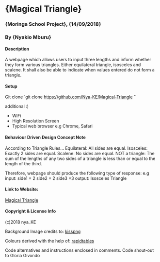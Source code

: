 # {Magical Triangle}
### {Moringa School Project}, {14/09/2018}
### By {Nyakio Mburu}
#### Description
A webpage which allows users to input three lengths and inform whether they form various triangles. Either equilateral triangle, isosceles and scalene. It shall also be able to indicate when values entered do not form a triangle.

#### Setup
Git clone
`git clone https://github.com/Nya-KE/Magical-Triangle
``

additional :)
* WiFi
* High Resolution Screen
* Typical web browser e.g  Chrome, Safari

#### Behaviour Driven Design Concept Note

According to Triangle Rules...
Equilateral: All sides are equal.
Isosceles: Exactly 2 sides are equal.
Scalene: No sides are equal.
NOT a triangle: The sum of the lengths of any two sides of a triangle is less than or equal to the length of the third.

Therefore, webpage should produce the following type of response:
e.g
input: side1 = 2 side2 = 2 side3 =3
output: Isosceles Triangle

#### Link to Website:
[Magical Triangle](https://nya-ke.github.io/Magical-Triangle/)

#### Copyright & License Info
(c)2018 nya_KE

Background Image credits to:   [kisspng](https://www.kisspng.com/png-geometric-patterns-8747/download-png.html)

Colours derived with the help of:
[rapidtables](https://www.rapidtables.com/web/color/html-color-codes.html)

Code alternatives and instructions enclosed in comments. Code shout-out to Gloria Givondo
